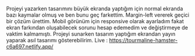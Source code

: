 Projeyi yazarken tasarımını büyük ekranda yaptığım için normal ekranda bazı kaymalar olmuş ve ben bunu geç farkettim. Margin-left vererek geçici bir çözüm ürettim. Mobil görünüm için responsive olarak ayarladım fakat ekran farkından oluşabilecek sorunu hesap edemedim ve değiştirmeye de vaktim kalmamıştı. Projeyi sunarken tasarım yaptığım ekrandan yayın yaparak asıl tasarımı gösterebilirim.
Live : https://tourmaline-hamster-c6a697.netlify.app/
